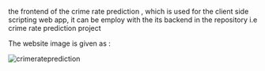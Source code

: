 the frontend of the crime rate prediction ,
which is used for the client side scripting web app,
it can be employ with the its backend in the repository 
i.e  crime rate prediction project

The website image is given as :

![crimerateprediction](https://github.com/sujal-jain-347/crime_rate_frontend/assets/136954858/53c992ca-b8a6-4e62-bb35-7950678274bf)


